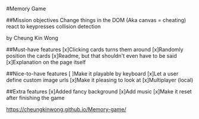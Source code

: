 #Memory Game

##Mission objectives
Change things in the DOM (Aka canvas = cheating)
react to keypresses
collision detection

by Cheung Kin Wong

##Must-have features
[x]Clicking cards turns them around
[x]Randomly position the cards
[x]Readme, but that shouldn't even have to be said
[x]Explanation on the page itself

##Nice-to-have features
[ ]Make it playable by keyboard
[x]Let a user define custom image urls
[x]Make it pleasing to look at
[x]Multiplayer (local)

##Extra features
[x]Added fancy background
[x]Add music
[x]Make it reset after finishing the game

https://cheungkinwong.github.io/Memory-game/
